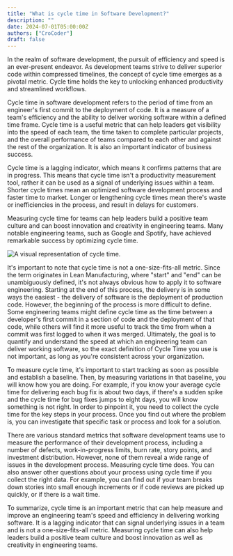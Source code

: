 ```yaml
---
title: "What is cycle time in Software Development?"
description: ""
date: 2024-07-01T05:00:00Z
authors: ["CroCoder"]
draft: false
---
```


In the realm of software development, the pursuit of efficiency and speed is an ever-present endeavor. As development teams strive to deliver superior code within compressed timelines, the concept of cycle time emerges as a pivotal metric. Cycle time holds the key to unlocking enhanced productivity and streamlined workflows.

Cycle time in software development refers to the period of time from an engineer's first commit to the deployment of code. It is a measure of a team's efficiency and the ability to deliver working software within a defined time frame. Cycle time is a useful metric that can help leaders get visibility into the speed of each team, the time taken to complete particular projects, and the overall performance of teams compared to each other and against the rest of the organization. It is also an important indicator of business success.

Cycle time is a lagging indicator, which means it confirms patterns that are in progress. This means that cycle time isn't a productivity measurement tool, rather it can be used as a signal of underlying issues within a team. Shorter cycle times mean an optimized software development process and faster time to market. Longer or lengthening cycle times mean there's waste or inefficiencies in the process, and result in delays for customers.

Measuring cycle time for teams can help leaders build a positive team culture and can boost innovation and creativity in engineering teams. Many notable engineering teams, such as Google and Spotify, have achieved remarkable success by optimizing cycle time.

![A visual representation of cycle time.](/images/what-is-cycle-time-in-software-development/cycle-time-illustration.png)

It's important to note that cycle time is not a one-size-fits-all metric. Since the term originates in Lean Manufacturing, where "start" and "end" can be unambiguously defined, it's not always obvious how to apply it to software engineering. Starting at the end of this process, the delivery is in some ways the easiest - the delivery of software is the deployment of production code. However, the beginning of the process is more difficult to define. Some engineering teams might define cycle time as the time between a developer's first commit in a section of code and the deployment of that code, while others will find it more useful to track the time from when a commit was first logged to when it was merged. Ultimately, the goal is to quantify and understand the speed at which an engineering team can deliver working software, so the exact definition of Cycle Time you use is not important, as long as you're consistent across your organization.

To measure cycle time, it's important to start tracking as soon as possible and establish a baseline. Then, by measuring variations in that baseline, you will know how you are doing. For example, if you know your average cycle time for delivering each bug fix is about two days, if there's a sudden spike and the cycle time for bug fixes jumps to eight days, you will know something is not right. In order to pinpoint it, you need to collect the cycle time for the key steps in your process. Once you find out where the problem is, you can investigate that specific task or process and look for a solution.

There are various standard metrics that software development teams use to measure the performance of their development process, including a number of defects, work-in-progress limits, burn rate, story points, and investment distribution. However, none of them reveal a wide range of issues in the development process. Measuring cycle time does. You can also answer other questions about your process using cycle time if you collect the right data. For example, you can find out if your team breaks down stories into small enough increments or if code reviews are picked up quickly, or if there is a wait time.

To summarize, cycle time is an important metric that can help measure and improve an engineering team's speed and efficiency in delivering working software. It is a lagging indicator that can signal underlying issues in a team and is not a one-size-fits-all metric. Measuring cycle time can also help leaders build a positive team culture and boost innovation as well as creativity in engineering teams.
